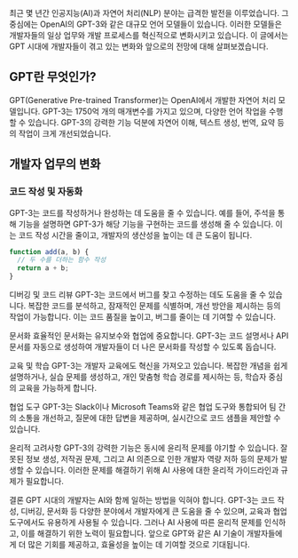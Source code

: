최근 몇 년간 인공지능(AI)과 자연어 처리(NLP) 분야는 급격한 발전을 이루었습니다. 그 중심에는 OpenAI의 GPT-3와 같은 대규모 언어 모델들이 있습니다. 이러한 모델들은 개발자들의 일상 업무와 개발 프로세스를 혁신적으로 변화시키고 있습니다. 이 글에서는 GPT 시대에 개발자들이 겪고 있는 변화와 앞으로의 전망에 대해 살펴보겠습니다.

## GPT란 무엇인가?

GPT(Generative Pre-trained Transformer)는 OpenAI에서 개발한 자연어 처리 모델입니다. GPT-3는 1750억 개의 매개변수를 가지고 있으며, 다양한 언어 작업을 수행할 수 있습니다. GPT-3의 강력한 기능 덕분에 자연어 이해, 텍스트 생성, 번역, 요약 등의 작업이 크게 개선되었습니다.

## 개발자 업무의 변화

### 코드 작성 및 자동화

GPT-3는 코드를 작성하거나 완성하는 데 도움을 줄 수 있습니다. 예를 들어, 주석을 통해 기능을 설명하면 GPT-3가 해당 기능을 구현하는 코드를 생성해 줄 수 있습니다. 이는 코드 작성 시간을 줄이고, 개발자의 생산성을 높이는 데 큰 도움이 됩니다.

```javascript
function add(a, b) {
  // 두 수를 더하는 함수 작성
  return a + b;
}
```

디버깅 및 코드 리뷰
GPT-3는 코드에서 버그를 찾고 수정하는 데도 도움을 줄 수 있습니다. 복잡한 코드를 분석하고, 잠재적인 문제를 식별하며, 개선 방안을 제시하는 등의 작업이 가능합니다. 이는 코드 품질을 높이고, 버그를 줄이는 데 기여할 수 있습니다.

문서화
효율적인 문서화는 유지보수와 협업에 중요합니다. GPT-3는 코드 설명서나 API 문서를 자동으로 생성하여 개발자들이 더 나은 문서화를 작성할 수 있도록 돕습니다.

교육 및 학습
GPT-3는 개발자 교육에도 혁신을 가져오고 있습니다. 복잡한 개념을 쉽게 설명하거나, 실습 문제를 생성하고, 개인 맞춤형 학습 경로를 제시하는 등, 학습자 중심의 교육을 가능하게 합니다.

협업 도구
GPT-3는 Slack이나 Microsoft Teams와 같은 협업 도구와 통합되어 팀 간의 소통을 개선하고, 질문에 대한 답변을 제공하며, 실시간으로 코드 샘플을 제안할 수 있습니다.

윤리적 고려사항
GPT-3의 강력한 기능은 동시에 윤리적 문제를 야기할 수 있습니다. 잘못된 정보 생성, 저작권 문제, 그리고 AI 의존으로 인한 개발자 역량 저하 등의 문제가 발생할 수 있습니다. 이러한 문제를 해결하기 위해 AI 사용에 대한 윤리적 가이드라인과 규제가 필요합니다.

결론
GPT 시대의 개발자는 AI와 함께 일하는 방법을 익혀야 합니다. GPT-3는 코드 작성, 디버깅, 문서화 등 다양한 분야에서 개발자에게 큰 도움을 줄 수 있으며, 교육과 협업 도구에서도 유용하게 사용될 수 있습니다. 그러나 AI 사용에 따른 윤리적 문제를 인식하고, 이를 해결하기 위한 노력이 필요합니다. 앞으로 GPT와 같은 AI 기술이 개발자들에게 더 많은 기회를 제공하고, 효율성을 높이는 데 기여할 것으로 기대됩니다.